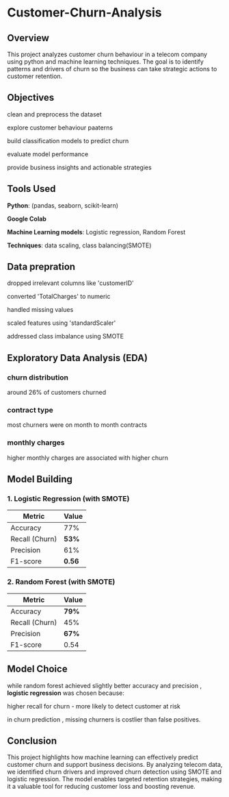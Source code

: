 # Customer-Churn-Analysis

## Overview

This project analyzes customer churn behaviour in a telecom company using python and machine learning techniques. The goal is to identify patterns and drivers of churn so the business can take strategic actions to customer retention.

## Objectives
clean and preprocess the dataset

explore customer behaviour paaterns

build classification models to predict churn 

evaluate model performance

provide business insights and actionable strategies

## Tools Used 
**Python**: (pandas, seaborn, scikit-learn)

**Google Colab**

**Machine Learning models**: Logistic regression, Random Forest

**Techniques**: data scaling, class balancing(SMOTE)

## Data prepration
dropped irrelevant columns like 'customerID'

converted 'TotalCharges' to numeric 

handled missing values 

scaled features using 'standardScaler'

addressed class imbalance using SMOTE

## Exploratory Data Analysis (EDA)
### churn distribution 
around 26% of customers churned
### contract type
most churners were on month to month contracts
### monthly charges 
higher monthly charges are associated with higher churn 

## Model Building

### 1. **Logistic Regression** (with SMOTE)
| Metric        | Value |
|---------------|--------|
| Accuracy      | 77%    |
| Recall (Churn)| **53%** 
| Precision     | 61%    
| F1-score      | **0.56** 

### 2. **Random Forest** (with SMOTE)
| Metric        | Value |
|---------------|--------|
| Accuracy      | **79%** 
| Recall (Churn)| 45%    
| Precision     | **67%** 
| F1-score      | 0.54    

## Model Choice
while random forest achieved slightly better accuracy and precision , **logistic regression** was chosen because:

higher recall for churn - more likely to detect customer at risk

in churn prediction , missing churners is costlier than false positives.

## Conclusion
This project highlights how machine learning can effectively predict customer churn and support business decisions. By analyzing telecom data, we identified churn drivers and improved churn detection using SMOTE and logistic regression. The model enables targeted retention strategies, making it a valuable tool for reducing customer loss and boosting revenue.

